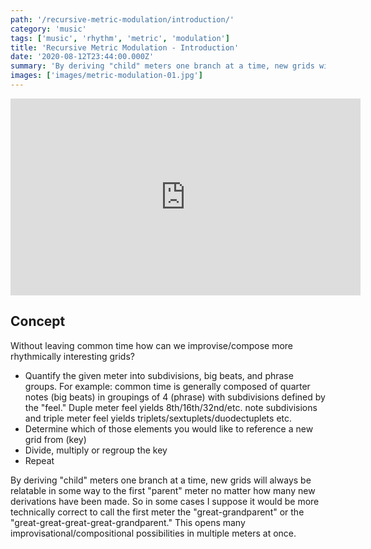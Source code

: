 ```yaml
---
path: '/recursive-metric-modulation/introduction/'
category: 'music'
tags: ['music', 'rhythm', 'metric', 'modulation']
title: 'Recursive Metric Modulation - Introduction'
date: '2020-08-12T23:44:00.000Z'
summary: 'By deriving "child" meters one branch at a time, new grids will always be relatable in some way to the first "parent" meter no matter how many new derivations have been made....'
images: ['images/metric-modulation-01.jpg']
---
```


<iframe width="560" height="315" src="https://www.youtube-nocookie.com/embed/wlntlvO6x6g" frameborder="0" allow="accelerometer; autoplay; encrypted-media; gyroscope; picture-in-picture" allowfullscreen></iframe>

## Concept

Without leaving common time how can we improvise/compose more rhythmically interesting grids?

- Quantify the given meter into subdivisions, big beats, and phrase groups. For example: common time is generally composed of quarter notes (big beats) in groupings of 4 (phrase) with subdivisions defined by the "feel." Duple meter feel yields 8th/16th/32nd/etc. note subdivisions and triple meter feel yields triplets/sextuplets/duodectuplets etc.
- Determine which of those elements you would like to reference a new grid from (key)
- Divide, multiply or regroup the key
- Repeat

By deriving "child" meters one branch at a time, new grids will always be relatable in some way to the first "parent" meter no matter how many new derivations have been made. So in some cases I suppose it would be more technically correct to call the first meter the "great-grandparent" or the "great-great-great-great-grandparent." This opens many improvisational/compositional possibilities in multiple meters at once.
